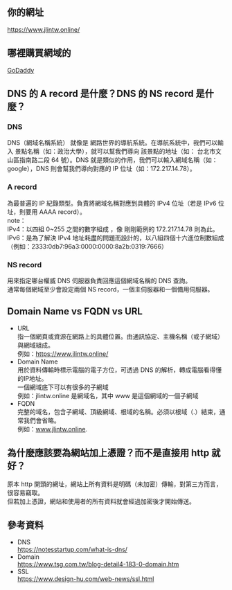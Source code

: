 ## 你的網址  
https://www.jlintw.online/

## 哪裡購買網域的  
[GoDaddy](https://tw.godaddy.com/offers/godaddy?isc=sem3year&countryview=1&currencyType=TWD&cdtl=c_20012948307.g_146146597897.k_aud-389927261021:kwd-88659201.a_655882536885.d_c.ctv_g&bnb=b&gad_source=1&gclid=Cj0KCQjw99e4BhDiARIsAISE7P-3nNOlJ38LSLrVGNUSLbUCCdDbVYA5lIEOrWVPW4DDZBybgPBNDccaAgV_EALw_wcB)

## DNS 的 A record 是什麼？DNS 的 NS record 是什麼？
### DNS  
DNS（網域名稱系統） 就像是 網路世界的導航系統。在導航系統中，我們可以輸入 景點名稱（如：政治大學），就可以幫我們導向 該景點的地址（如： 台北市文山區指南路二段 64 號）。DNS 就是類似的作用，我們可以輸入網域名稱（如：google），DNS 則會幫我們導向對應的 IP 位址（如：172.217.14.78）。  
### A record  
為最普遍的 IP 紀錄類型。負責將網域名稱對應到具體的 IPv4 位址（若是 IPv6 位址，則要用 AAAA record）。  
note：  
IPv4：以四組 0~255 之間的數字組成 ，像 剛剛範例的 172.217.14.78 則為此。  
IPv6：是為了解決 IPv4 地址耗盡的問題而設計的，以八組四個十六進位制數組成（例如：2333:0db7:96a3:0000:0000:8a2b:0319:7666）  

### NS record  
用來指定哪台權威 DNS 伺服器負責回應這個網域名稱的 DNS 查詢。  
通常每個網域至少會設定兩個 NS record，一個主伺服器和一個備用伺服器。  

## Domain Name vs FQDN vs URL  
- URL  
指一個網頁或資源在網路上的具體位置。由通訊協定、主機名稱（或子網域）與網域組成。  
例如：https://www.jlintw.online/
- Domain Name  
用於資料傳輸時標示電腦的電子方位，可透過 DNS 的解析，轉成電腦看得懂的IP地址。  
一個網域底下可以有很多的子網域  
例如：jlintw.online 是網域名，其中 www 是這個網域的一個子網域  
- FQDN  
完整的域名，包含子網域、頂級網域、根域的名稱。必須以根域（.）結束，通常我們會省略。  
例如：www.jlintw.online.

## 為什麼應該要為網站加上憑證？而不是直接用 http 就好？  
原本 http 開頭的網址，網站上所有資料是明碼（未加密）傳輸，對第三方而言，很容易竊取。  
但若加上憑證，網站和使用者的所有資料就會經過加密後才開始傳送。

## 參考資料
- DNS  
https://notesstartup.com/what-is-dns/  
- Domain  
https://www.tsg.com.tw/blog-detail4-183-0-domain.htm
- SSL  
https://www.design-hu.com/web-news/ssl.html
